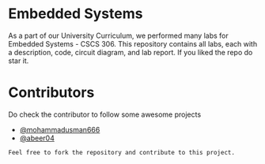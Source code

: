 # Embedded Systems

As a part of our University Curriculum, we performed many labs for Embedded Systems - CSCS 306. This repository contains all labs, each with a description, code, circuit diagram, and lab report. If you liked the repo do star it.

# Contributors

Do check the contributor to follow some awesome projects

- [@mohammadusman666](https://github.com/mohammadusman666)
- [@abeer04](https://github.com/abeer04)

`Feel free to fork the repository and contribute to this project.`